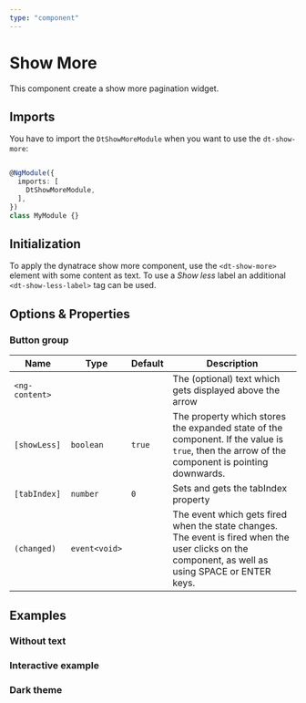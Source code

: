 ```yaml
---
type: "component"
---
```


# Show More

This component create a show more pagination widget.

<docs-source-example example="DefaultShowMoreExampleComponent"></docs-source-example>

## Imports

You have to import the `DtShowMoreModule` when you want to use the `dt-show-more`:

```typescript

@NgModule({
  imports: [
    DtShowMoreModule,
  ],
})
class MyModule {}

```

## Initialization

To apply the dynatrace show more component, use the `<dt-show-more>` element with some content as text. To use a
*Show less* label an additional `<dt-show-less-label>` tag can be used.

## Options & Properties

### Button group

| Name | Type | Default | Description |
| --- | --- | --- | --- |
| `<ng-content>` |   |   | The (optional) text which gets displayed above the arrow |
| `[showLess]` | `boolean` | `true` | The property which stores the expanded state of the component. If the value is `true`, then the arrow of the component is pointing downwards. |
| `[tabIndex]` | `number` | `0` | Sets and gets the tabIndex property |
| `(changed)` | `event<void>` | | The event which gets fired when the state changes. The event is fired when the user clicks on the component, as well as using SPACE or ENTER keys. |

## Examples

### Without text

<docs-source-example example="NoTextShowMoreExampleComponent"></docs-source-example>

### Interactive example

<docs-source-example example="InteractiveShowMoreExampleComponent"></docs-source-example>

### Dark theme

<docs-source-example example="DarkThemeShowMoreExampleComponent" themedark="true"></docs-source-example>


